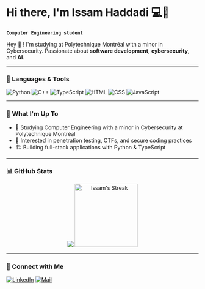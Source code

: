 <h1> Hi there, I'm Issam Haddadi 💻🤖</h1>

**`Computer Engineering student`**

Hey 👋 ! I'm studying at Polytechnique Montréal with a minor in Cybersecurity. Passionate about **software development**, **cybersecurity**, and **AI**.

---

### 🔧 Languages & Tools
![Python](https://img.shields.io/badge/Python-3776AB?style=flat&logo=python&logoColor=white)
![C++](https://img.shields.io/badge/C++-00599C?style=flat&logo=C%2B%2B&logoColor=white)
![TypeScript](https://img.shields.io/badge/TypeScript-3178C6?style=flat&logo=TypeScript&logoColor=white)
![HTML](https://img.shields.io/badge/HTML-E34F26?style=flat&logo=html5&logoColor=white)
![CSS](https://img.shields.io/badge/CSS-1572B6?style=flat&logo=css3&logoColor=white)
![JavaScript](https://img.shields.io/badge/JavaScript-F7DF1E?style=flat&logo=javascript&logoColor=black)

---

### 🚀 What I'm Up To
- 🏫 Studying Computer Engineering with a minor in Cybersecurity at Polytechnique Montréal
- 🔐 Interested in penetration testing, CTFs, and secure coding practices
- 🏗️ Building full-stack applications with Python & TypeScript

---

### 📊 GitHub Stats

<div class="badges-githubstats">
   <p align="center">
     <img src="https://github-readme-stats.vercel.app/api/top-langs/?username=isshadd&theme=tokyonight&hide_border=true&show_icons=true&count_private=true&layout=compact">
     <img src="https://github-readme-streak-stats.herokuapp.com/?user=isshadd&theme=tokyonight&hide_border=true" alt="Issam's Streak" height="165">
   </p>
 </div>

---

### 🤝 Connect with Me
[![LinkedIn](https://img.shields.io/badge/LinkedIn-0077B5?style=flat&logo=linkedin&logoColor=white)](https://www.linkedin.com/in/issam-haddadi/)
[![Mail](https://img.shields.io/badge/Email-D14836?style=flat&logo=gmail&logoColor=white)](mailto:issamhaddadi.ih@gmail.com)

